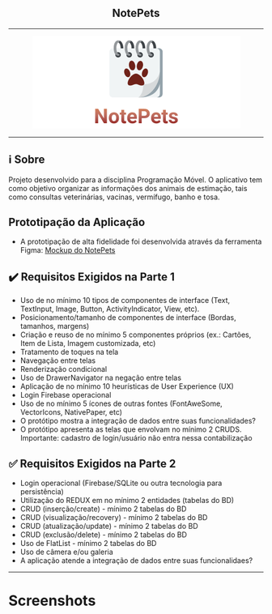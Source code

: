 <h2 align="center">NotePets</h2>

___

<p align="center">
  <img src="https://github.com/brunaoruchi/NotePets/blob/master/screenshots/Logo.png">
</p>

___

## :information_source: Sobre

Projeto desenvolvido para a disciplina Programação Móvel. O aplicativo tem como objetivo organizar as informações dos animais de estimação, tais como consultas veterinárias, vacinas, vermífugo, banho e tosa.

## Prototipação da Aplicação

- A prototipação de alta fidelidade foi desenvolvida através da ferramenta Figma: <a href=" https://www.figma.com/proto/ghbAoJZueuv7vwwEbfUynJ/ProjetoMobileNotePets?node-id=0%3A3&scaling=min-zoom">Mockup do NotePets</a>

## :heavy_check_mark: Requisitos Exigidos na Parte 1

- Uso de no mínimo 10 tipos de componentes de interface (Text, TextInput, Image, Button, ActivityIndicator, View, etc).
- Posicionamento/tamanho de componentes de interface (Bordas, tamanhos, margens)
- Criação e reuso de no mínimo 5 componentes próprios (ex.: Cartões, Item de Lista, Imagem customizada, etc)
- Tratamento de toques na tela
- Navegação entre telas
- Renderização condicional
- Uso de DrawerNavigator na negação entre telas
- Aplicação de no mínimo 10 heurísticas de User Experience (UX)
- Login Firebase operacional
- Uso de no mínimo 5 ícones de outras fontes (FontAweSome, VectorIcons, NativePaper, etc)
- O protótipo mostra a integração de dados entre suas funcionalidades?
- O protótipo apresenta as telas que envolvam no mínimo 2 CRUDS. Importante: cadastro de login/usuário não entra nessa contabilização


## :white_check_mark: Requisitos Exigidos na Parte 2

- Login operacional (Firebase/SQLite ou outra tecnologia para persistência)
- Utilização do REDUX em no mínimo 2 entidades (tabelas do BD)
- CRUD (inserção/create) - mínimo 2 tabelas do BD
- CRUD (visualização/recovery) - mínimo 2 tabelas do BD
- CRUD (atualização/update) - mínimo 2 tabelas do BD
- CRUD (exclusão/delete) - mínimo 2 tabelas do BD
- Uso de FlatList - mínimo 2 tabelas do BD
- Uso de câmera e/ou galeria
- A aplicação atende a integração de dados entre suas funcionalidaes?

___

# Screenshots
